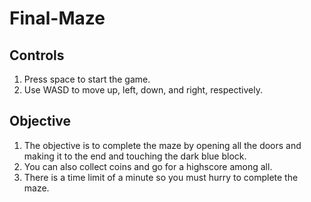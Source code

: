 # Final-Maze

## Controls
1. Press space to start the game.
2. Use WASD to move up, left, down, and right, respectively.

## Objective
1. The objective is to complete the maze by opening all the doors and making it to the end and touching the dark blue block.
2. You can also collect coins and go for a highscore among all.
3. There is a time limit of a minute so you must hurry to complete the maze.
